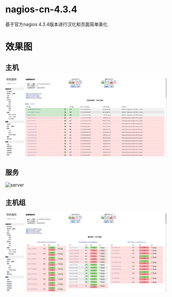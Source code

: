 # nagios-cn-4.3.4
基于官方nagios 4.3.4版本进行汉化和页面简单美化

# 效果图

## 主机
![host](hosts.png)

## 服务
![server](services.png)

## 主机组
![group](groups.png)
